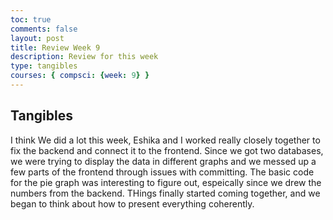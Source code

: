 ```yaml
---
toc: true
comments: false
layout: post
title: Review Week 9
description: Review for this week
type: tangibles
courses: { compsci: {week: 9} }
---
```


## Tangibles

I think We did a lot this week, Eshika and I worked really closely together to fix the backend and connect it to the frontend. Since we got two databases, we were trying to display the data in different graphs and we messed up a few parts of the frontend through issues with committing. The basic code for the pie graph was interesting to figure out, espeically since we drew the numbers from the backend. THings finally started coming together, and we began to think about how to present everything coherently.